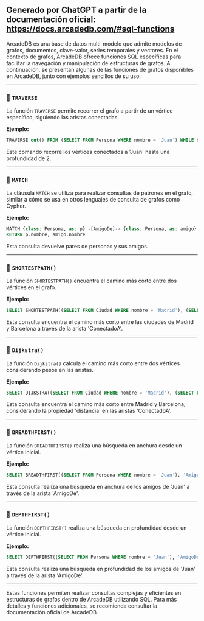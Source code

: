 Generado por ChatGPT a partir de la documentación oficial: https://docs.arcadedb.com/#sql-functions
---

ArcadeDB es una base de datos multi-modelo que admite modelos de grafos, documentos, clave-valor, series temporales y vectores. En el contexto de grafos, ArcadeDB ofrece funciones SQL específicas para facilitar la navegación y manipulación de estructuras de grafos. A continuación, se presentan algunas de las funciones de grafos disponibles en ArcadeDB, junto con ejemplos sencillos de su uso:

---

### 🔹 `TRAVERSE`

La función `TRAVERSE` permite recorrer el grafo a partir de un vértice específico, siguiendo las aristas conectadas.

**Ejemplo:**

```sql
TRAVERSE out() FROM (SELECT FROM Persona WHERE nombre = 'Juan') WHILE $depth <= 2
```



Este comando recorre los vértices conectados a 'Juan' hasta una profundidad de 2.

---

### 🔹 `MATCH`

La cláusula `MATCH` se utiliza para realizar consultas de patrones en el grafo, similar a cómo se usa en otros lenguajes de consulta de grafos como Cypher.

**Ejemplo:**

```sql
MATCH {class: Persona, as: p} -[AmigoDe]-> {class: Persona, as: amigo}
RETURN p.nombre, amigo.nombre
```



Esta consulta devuelve pares de personas y sus amigos.

---

### 🔹 `SHORTESTPATH()`

La función `SHORTESTPATH()` encuentra el camino más corto entre dos vértices en el grafo.

**Ejemplo:**

```sql
SELECT SHORTESTPATH((SELECT FROM Ciudad WHERE nombre = 'Madrid'), (SELECT FROM Ciudad WHERE nombre = 'Barcelona'), 'ConectadoA')
```



Esta consulta encuentra el camino más corto entre las ciudades de Madrid y Barcelona a través de la arista 'ConectadoA'.

---

### 🔹 `Dijkstra()`

La función `Dijkstra()` calcula el camino más corto entre dos vértices considerando pesos en las aristas.

**Ejemplo:**

```sql
SELECT DIJKSTRA((SELECT FROM Ciudad WHERE nombre = 'Madrid'), (SELECT FROM Ciudad WHERE nombre = 'Barcelona'), 'ConectadoA', 'distancia')
```



Esta consulta encuentra el camino más corto entre Madrid y Barcelona, considerando la propiedad 'distancia' en las aristas 'ConectadoA'.

---

### 🔹 `BREADTHFIRST()`

La función `BREADTHFIRST()` realiza una búsqueda en anchura desde un vértice inicial.

**Ejemplo:**

```sql
SELECT BREADTHFIRST((SELECT FROM Persona WHERE nombre = 'Juan'), 'AmigoDe')
```



Esta consulta realiza una búsqueda en anchura de los amigos de 'Juan' a través de la arista 'AmigoDe'.

---

### 🔹 `DEPTHFIRST()`

La función `DEPTHFIRST()` realiza una búsqueda en profundidad desde un vértice inicial.

**Ejemplo:**

```sql
SELECT DEPTHFIRST((SELECT FROM Persona WHERE nombre = 'Juan'), 'AmigoDe')
```



Esta consulta realiza una búsqueda en profundidad de los amigos de 'Juan' a través de la arista 'AmigoDe'.

---

Estas funciones permiten realizar consultas complejas y eficientes en estructuras de grafos dentro de ArcadeDB utilizando SQL. Para más detalles y funciones adicionales, se recomienda consultar la documentación oficial de ArcadeDB.
